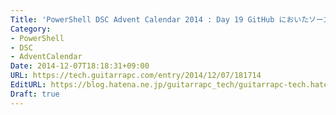 ```yaml
---
Title: 'PowerShell DSC Advent Calendar 2014 : Day 19 GitHub においたソースコードをダウンロードしてコンフィグレーションに利用する'
Category:
- PowerShell
- DSC
- AdventCalendar
Date: 2014-12-07T18:18:31+09:00
URL: https://tech.guitarrapc.com/entry/2014/12/07/181714
EditURL: https://blog.hatena.ne.jp/guitarrapc_tech/guitarrapc-tech.hatenablog.com/atom/entry/8454420450076387978
Draft: true
---
```


